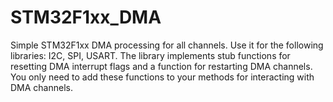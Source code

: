 # STM32F1xx_DMA
Simple STM32F1xx DMA processing for all channels. Use it for the following libraries: I2C, SPI, USART.
The library implements stub functions for resetting DMA interrupt flags and a function for restarting DMA channels.
You only need to add these functions to your methods for interacting with DMA channels.

